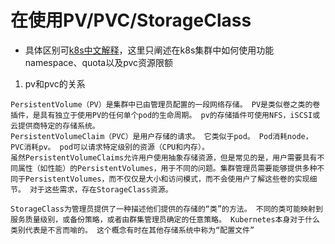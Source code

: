 # 在使用PV/PVC/StorageClass
* 具体区别可[k8s中文解释](https://www.kubernetes.org.cn/pvpvcstorageclass)，这里只阐述在k8s集群中如何使用功能namespace、quota以及pvc资源限额
1. pv和pvc的关系
```
PersistentVolume（PV）是集群中已由管理员配置的一段网络存储。 PV是类似卷之类的卷插件，是具有独立于使用PV的任何单个pod的生命周期。 pv的存储插件可使用NFS，iSCSI或云提供商特定的存储系统。
PersistentVolumeClaim（PVC）是用户存储的请求。 它类似于pod。 Pod消耗node，PVC消耗pv。 pod可以请求特定级别的资源（CPU和内存）。 
虽然PersistentVolumeClaims允许用户使用抽象存储资源，但是常见的是，用户需要具有不同属性（如性能）的PersistentVolumes，用于不同的问题。集群管理员需要能够提供多种不同于PersistentVolumes，而不仅仅是大小和访问模式，而不会使用户了解这些卷的实现细节。 对于这些需求，存在StorageClass资源。

StorageClass为管理员提供了一种描述他们提供的存储的“类”的方法。 不同的类可能映射到服务质量级别，或备份策略，或者由群集管理员确定的任意策略。 Kubernetes本身对于什么类别代表是不言而喻的。 这个概念有时在其他存储系统中称为“配置文件”
```
